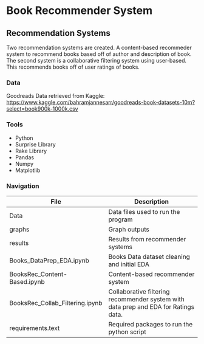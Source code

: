 # Book Recommender System

## Recommendation Systems

Two recommendation systems are created. A content-based recommeder system to recommend books based off of author and description of book. The second system is a collaborative filtering system using user-based. This recommends books off of user ratings of books.

### Data
Goodreads Data retrieved from Kaggle: https://www.kaggle.com/bahramjannesarr/goodreads-book-datasets-10m?select=book900k-1000k.csv

### Tools
* Python
* Surprise Library
* Rake Library
* Pandas
* Numpy
* Matplotlib




### Navigation
| File        | Description |
| ----------- | ----------- |
| Data      | Data files used to run the program  |
| graphs    | Graph outputs |
| results   | Results from recommender systems |
| Books_DataPrep_EDA.ipynb   | Books Data dataset cleaning and initial EDA |
| BooksRec_Content-Based.ipynb | Content-based recommender system |
| BooksRec_Collab_Filtering.ipynb | Collaborative filtering recommender system with data prep and EDA for Ratings data. |
| requirements.text | Required packages to run the python script |
